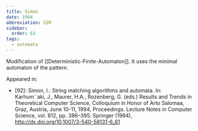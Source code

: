 ```yaml
---
title: Simon
date: 1994
abbreviation: SIM
sidebar:
  order: 63
tags:
  - automata
---
```


Modification of [[Deterministic-Finite-Automaton]]. It uses the minimal automaton of the pattern.

Appeared in:

- [92]: Simon, I.: String matching algorithms and automata. In: Karhum¨aki, J., Maurer, H.A., Rozenberg, G. (eds.) Results and Trends in Theoretical Computer Science, Colloquium in Honor of Arto Salomaa, Graz, Austria, June 10-11, 1994, Proceedings. Lecture Notes in Computer Science, vol. 812, pp. 386–395. Springer (1994), http://dx.doi.org/10.1007/3-540-58131-6_61
